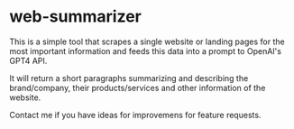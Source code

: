 # web-summarizer

This is a simple tool that scrapes a single website or landing pages for the most important information and feeds this data into a prompt to OpenAI's GPT4 API.

It will return a short paragraphs summarizing and describing the brand/company, their products/services and other information of the website.

Contact me if you have ideas for improvemens for feature requests.